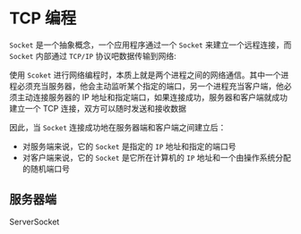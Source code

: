 # TCP 编程

```Socket``` 是一个抽象概念，一个应用程序通过一个 ```Socket``` 来建立一个远程连接，而 ```Socket``` 内部通过 ```TCP/IP``` 协议吧数据传输到网络:

使用 ```Scoket``` 进行网络编程时，本质上就是两个进程之间的网络通信。其中一个进程必须充当服务器，他会主动监听某个指定的端口，另一个进程充当客户端，他必须主动连接服务器的 IP 地址和指定端口，如果连接成功，服务器和客户端就成功建立一个 TCP 连接，双方可以随时发送和接收数据

因此，当 ```Socket``` 连接成功地在服务器端和客户端之间建立后：
- 对服务端来说，它的 ```Socket``` 是指定的 ```IP``` 地址和指定的端口号
- 对客户端来说，它的 ```Socket``` 是它所在计算机的 ```IP``` 地址和一个由操作系统分配的随机端口号

## 服务器端

ServerSocket


